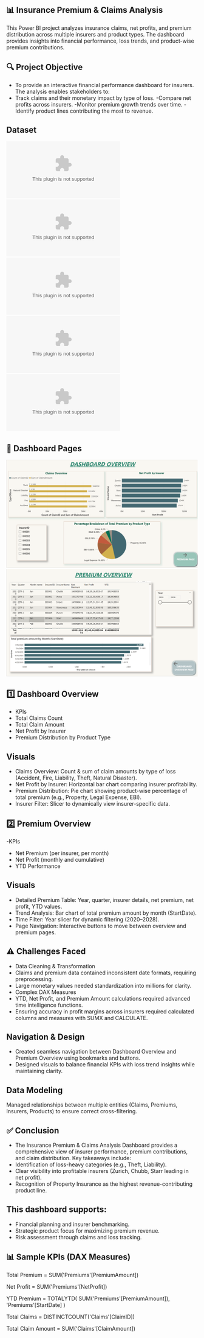 ## 📊 Insurance Premium & Claims Analysis 
This Power BI project analyzes insurance claims, net profits, and premium distribution across multiple insurers and product types. The dashboard provides insights into financial performance, loss trends, and product-wise premium contributions.

## 🔍 Project Objective
- To provide an interactive financial performance dashboard for insurers. The analysis enables stakeholders to:
- Track claims and their monetary impact by type of loss.
-Compare net profits across insurers.
-Monitor premium growth trends over time.
-Identify product lines contributing the most to revenue.

## Dataset
![Dataset](Account_Table.csv)
![Dataset](Policy_Table.csv)
![Dataset](Insurer_Table.csv)
![Dataset](Product_Table.csv)
![Dataset](Premium_Commision_Table.csv)

## 📂 Dashboard Pages
![Dashboard Screenshot](Report-Page-1.png)
![Dashboard Screenshot](Report-Page-2.png)

## 1️⃣ Dashboard Overview
- KPIs
- Total Claims Count
- Total Claim Amount
- Net Profit by Insurer
- Premium Distribution by Product Type

## Visuals
- Claims Overview: Count & sum of claim amounts by type of loss (Accident, Fire, Liability, Theft, Natural Disaster).
- Net Profit by Insurer: Horizontal bar chart comparing insurer profitability.
- Premium Distribution: Pie chart showing product-wise percentage of total premium (e.g., Property, Legal Expense, EBI).
- Insurer Filter: Slicer to dynamically view insurer-specific data.

## 2️⃣ Premium Overview
-KPIs
- Net Premium (per insurer, per month)
- Net Profit (monthly and cumulative)
- YTD Performance

## Visuals
- Detailed Premium Table: Year, quarter, insurer details, net premium, net profit, YTD values.
- Trend Analysis: Bar chart of total premium amount by month (StartDate).
- Time Filter: Year slicer for dynamic filtering (2020–2028).
- Page Navigation: Interactive buttons to move between overview and premium pages.

## ⚠️ Challenges Faced
- Data Cleaning & Transformation
- Claims and premium data contained inconsistent date formats, requiring preprocessing.
- Large monetary values needed standardization into millions for clarity.
- Complex DAX Measures
- YTD, Net Profit, and Premium Amount calculations required advanced time intelligence functions.
- Ensuring accuracy in profit margins across insurers required calculated columns and measures with SUMX and CALCULATE.

## Navigation & Design
- Created seamless navigation between Dashboard Overview and Premium Overview using bookmarks and buttons.
- Designed visuals to balance financial KPIs with loss trend insights while maintaining clarity.

## Data Modeling
Managed relationships between multiple entities (Claims, Premiums, Insurers, Products) to ensure correct cross-filtering.

## ✅ Conclusion
- The Insurance Premium & Claims Analysis Dashboard provides a comprehensive view of insurer performance, premium contributions, and claim distribution. Key takeaways include:
- Identification of loss-heavy categories (e.g., Theft, Liability).
- Clear visibility into profitable insurers (Zurich, Chubb, Starr leading in net profit).
- Recognition of Property Insurance as the highest revenue-contributing product line.

## This dashboard supports:
- Financial planning and insurer benchmarking.
- Strategic product focus for maximizing premium revenue.
- Risk assessment through claims and loss tracking.

## 📊 Sample KPIs (DAX Measures)
Total Premium = SUM('Premiums'[PremiumAmount])

Net Profit = SUM('Premiums'[NetProfit])

YTD Premium = 
TOTALYTD(
    SUM('Premiums'[PremiumAmount]),
    'Premiums'[StartDate]
)

Total Claims = DISTINCTCOUNT('Claims'[ClaimID])

Total Claim Amount = SUM('Claims'[ClaimAmount])
